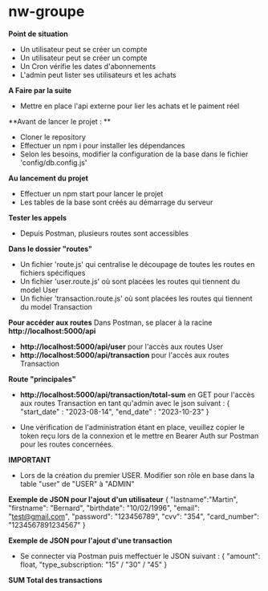 # nw-groupe

**Point de situation**
- Un utilisateur peut se créer un compte
- Un utilisateur peut se créer un compte
- Un Cron vérifie les dates d'abonnements
- L'admin peut lister ses utilisateurs et les achats

**A Faire par la suite**
- Mettre en place l'api externe pour lier les achats et le paiment réel

**Avant de lancer le projet : **
- Cloner le repository
- Effectuer un npm i pour installer les dépendances
- Selon les besoins, modifier la configuration de la base dans le fichier 'config/db.config.js'

**Au lancement du projet**
- Effectuer un npm start pour lancer le projet
- Les tables de la base sont créés au démarrage du serveur

**Tester les appels**
- Depuis Postman, plusieurs routes sont accessibles

**Dans le dossier "routes"**
- Un fichier 'route.js' qui centralise le découpage de toutes les routes en fichiers spécifiques
- Un fichier 'user.route.js' où sont placées les routes qui tiennent du model User
- Un fichier 'transaction.route.js' où sont placées les routes qui tiennent du model Transaction

**Pour accéder aux routes**
Dans Postman, se placer à la racine **http://localhost:5000/api**
- **http://localhost:5000/api/user** pour l'accès aux routes User 
- **http://localhost:5000/api/transaction** pour l'accès aux routes Transaction

**Route "principales"**
- **http://localhost:5000/api/transaction/total-sum** en GET pour l'accès aux routes Transaction en tant qu'admin avec le json suivant :
      {
          "start_date" : "2023-08-14",
          "end_date" : "2023-10-23"
      }

- Une vérification de l'administration étant en place, veuillez copier le token reçu lors de la connexion et le mettre en Bearer Auth sur Postman pour les routes concernées.

**IMPORTANT**
- Lors de la création du premier USER. Modifier son rôle en base dans la table "user" de "USER" à "ADMIN"

**Exemple de JSON pour l'ajout d'un utilisateur**
{
    "lastname":"Martin",
    "firstname": "Bernard",
    "birthdate": "10/02/1996",
    "email": "test@gmail.com",
    "password": "123456789",
    "cvv": "354",
    "card_number": "1234567891234567"
}

**Exemple de JSON pour l'ajout d'une transaction**
- Se connecter via Postman puis meffectuer le JSON suivant :
{
    "amount": float,
    "type_subscription: "15" / "30" / "45"
}

**SUM Total des transactions**


